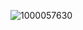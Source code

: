 ![1000057630](https://github.com/ihoseinam/French-pastry/assets/124840513/4fc2c660-2a2a-44b5-8d0a-86ef1ee4e7e1)
